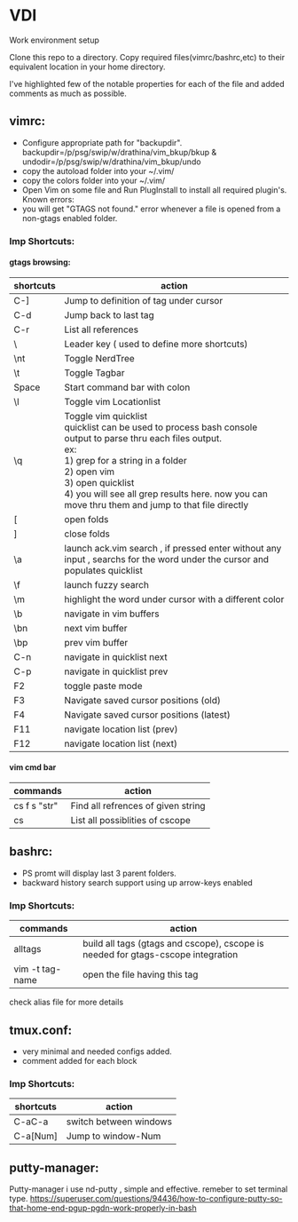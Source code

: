 # VDI
Work environment setup

Clone this repo to a directory.
Copy required files(vimrc/bashrc,etc) to their equivalent location in your home directory.

I've highlighted few of the notable properties for each of the file and added comments as much as possible.


## vimrc: 
- Configure appropriate path for "backupdir".
    backupdir=/p/psg/swip/w/drathina/vim_bkup/bkup & 
    undodir=/p/psg/swip/w/drathina/vim_bkup/undo
- copy the autoload folder into your ~/.vim/
- copy the colors folder into your ~/.vim/
- Open Vim on some file and Run PlugInstall to install all required plugin's. 
Known errors:
- you will get "GTAGS not found." error whenever a file is opened from a non-gtags enabled folder.
### Imp Shortcuts:
#### gtags browsing:
shortcuts | action
----------|-------
C-]     | Jump to definition of tag under cursor
C-d     |   Jump back to last tag
C-r     |   List all references
\       |   Leader key ( used to define more shortcuts)
\nt     |   Toggle NerdTree
\t      |   Toggle Tagbar
Space   |   Start command bar with colon
\l      |   Toggle vim Locationlist
\q      |   Toggle vim quicklist <br> quicklist can be used to process bash console output to parse thru each files output. <br> ex: <br> 1) grep for a string in a folder <br> 2) open vim <br> 3) open quicklist <br> 4) you will see all grep results here. now you can move thru them and jump to that file directly
\[      |   open folds
\]      |   close folds
\a      |   launch ack.vim search , if pressed enter without any input , searchs for the word under the cursor  and populates quicklist
\f      |   launch fuzzy search
\m      |   highlight the word under cursor with a different color
\b      |   navigate in vim buffers
\bn     |   next vim buffer
\bp     |   prev vim buffer
C-n     |   navigate in quicklist next 
C-p     |   navigate in quicklist prev
F2      |   toggle paste mode
F3      |   Navigate saved cursor positions (old) 
F4      |   Navigate saved cursor positions (latest)
F11     |   navigate location list (prev)
F12     |   navigate location list (next)

#### vim cmd bar
commands | action
----------|-------
cs f s "str" | Find all refrences of given string
cs           | List all possiblities of cscope



## bashrc:
 - PS promt will display last 3 parent folders.
 - backward history search support using up arrow-keys enabled 
### Imp Shortcuts:
commands | action
----------|-------
alltags          |   build all tags (gtags and cscope), cscope is needed for gtags-cscope integration
vim -t tag-name |   open the file having this tag
                
check alias file for more details

## tmux.conf:
 - very minimal and needed configs added.
 - comment added for each block
### Imp Shortcuts:
shortcuts | action
----------|-------
C-aC-a      |   switch between windows
C-a[Num]    |   Jump to window-Num

## putty-manager:

Putty-manager i use nd-putty , simple and effective. remeber to set terminal type.
https://superuser.com/questions/94436/how-to-configure-putty-so-that-home-end-pgup-pgdn-work-properly-in-bash
